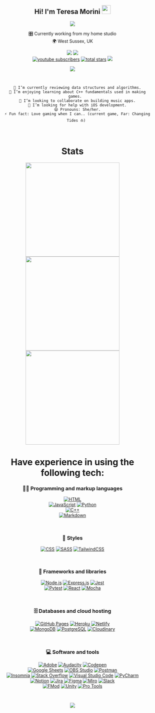 <h2 align="center">
Hi! I'm Teresa Morini <img src="https://media.giphy.com/media/hvRJCLFzcasrR4ia7z/giphy.gif" width="28">
</h2>
  
<!-- Typing SVG by DenverCoder1 - https://github.com/DenverCoder1/readme-typing-svg -->
<div align="center">
  <img src="https://readme-typing-svg.herokuapp.com?color=6341F7&lines=Junior+Software+Developer+;Based+in+the+UK+%F0%9F%87%AC%F0%9F%87%A7&center=true&width=440&height=45&color=f75c7e&vCenter=true&size=22"
</div>

 🎛 Currently working from my home studio<br>
 🌍 West Sussex, UK 


<!-- Social icons section -->
<!-- <p align="center">
  <a href="https://www.youtube.com/c/teresamorini"><img width="32px" alt="Youtube" title="Youtube" src="https://i.imgur.com/qiXu7b2.png"></a>
  &#8287;&#8287;&#8287;&#8287;&#8287;
  <a href="https://www.codewars.com/users/tjmcodes" alt="Dev Pro Tips Discussion & Support Server"><img width="40px" src="https://i.ibb.co/7NPNwRq/codewars.jpg" alt="codewars"></a>
  &#8287;&#8287;&#8287;&#8287;&#8287;
  <a href="https://tmsd.itch.io/"><img width="32px" alt="itch.io" title="Island Girl" src="https://i.ibb.co/fqrHCxR/Itchio.png" alt="Itchio"/></a>
</p>
 -->
  


<!-- Social badges section -->
<p align="center">
  
 <a href="https://tjmcodes.github.io" target="_blank">
    <img src="https://img.shields.io/badge/-portfolio-magenta?style=for-the-badge&logo=Blackberry&logoColor=black"></a>
 <a href="https://www.github.com/tjmcodes/" target="_blank">
    <img src="https://img.shields.io/badge/-github-junglegreen?style=for-the-badge&logo=GitHub&logoColor=black"></a>
<br>

 <a href="https://www.youtube.com/c/teresamorini?sub_confirmation=1">
    <img alt="youtube subscribers" title="Subscribe to my YouTube channel" src="https://custom-icon-badges.herokuapp.com/youtube/channel/subscribers/UCZwzVpDT9XioSevj2pCHJgw?color=%23E05D44&label=youtube&logo=video&logoColor=white&style=for-the-badge&labelColor=CE4630"></a>
  <a href="https://github.com/tjmcodes?tab=repositories&sort=stargazers">
    <img alt="total stars" title="Total stars on GitHub" src="https://custom-icon-badges.herokuapp.com/github/stars/tjmcodes?color=55960c&style=for-the-badge&labelColor=488207&logo=star"/></a>
 <a href="https://linkedin.com/in/teresamorini">
<img src="https://img.shields.io/badge/LinkedIn-0077B5?style=for-the-badge&logo=linkedin&logoColor=white"></a>

  
  
  ![](https://visitor-badge.glitch.me/badge?page_id=tjmcodes.tjmcodes)
</p>

</br>
  
<div align="center">
  <ul>

     🔭 I’m currently reviewing data structures and algorithms.
     🌱 I’m enjoying learning about C++ fundamentals used in making games. 
     👯 I’m looking to collaborate on building music apps.
     🤔 I’m looking for help with iOS development.
     😄 Pronouns: She/her.
     ⚡ Fun fact: Love gaming when I can.. (current game, Far: Changing Tides ⛵️)

  </ul>
 </div>
<br>

<div align="center">

<!-- Stats -->
  
# Stats

<!-- <img height="200em" src="https://activity-graph.herokuapp.com/graph?username=tjmcodes&theme=vue-dark"> -->


<img height="300em" src="https://github-readme-stats.vercel.app/api/top-langs/?username=tjmcodes&theme=vue-dark&custom_title=Languages">
<img height="300em" src="https://wakatime.com/share/@tjmcodes/44fbacc0-c769-4f2b-8b8f-a6810a9cb4b8.svg"></img> 
<img height="300em" src="https://wakatime.com/share/@tjmcodes/67afd786-d7bb-4887-b90e-dbb2057e3726.svg"></img> 
</br>

# Have experience in using the following tech: 

### 👨‍💻 Programming and markup languages

<p>
    <a href="https://github.com/search?q=user%tjmcodes+language%3Ahtml"><img alt="HTML" src="https://img.shields.io/badge/HTML-E34F26.svg?logo=html5&logoColor=white"></a>
    </br>
    <a href="https://github.com/search?q=user%tjmcodes+language%3Ajavascript"><img alt="JavaScript" src="https://img.shields.io/badge/JavaScript-F7DF1E.svg?logo=javascript&logoColor=black"></a>
    <a href="https://github.com/search?q=user%tjmcodes+language%3Apython"><img alt="Python" src="https://img.shields.io/badge/Python-14354C.svg?logo=python&logoColor=white"></a>
    </br>
    <a href="https://github.com/search?q=user%tjmcodes+language%3C++"><img alt="C++" src="https://img.shields.io/badge/C++-white.svg?logo=c%2B%2B&logoColor=00599C"></a>
    </br>
    <a href="https://github.com/search?q=user%tjmcodes+language%3Amarkdown"><img alt="Markdown" src="https://img.shields.io/badge/Markdown-000000.svg?logo=markdown&logoColor=white"></a> 
    
</p>

</br>

### 🎨 Styles

<p>
  <a href="https://github.com/search?q=user%tjmcodes+language%3Acss"><img alt="CSS" src="https://img.shields.io/badge/CSS-1572B6.svg?logo=css3&logoColor=white"></a>
  <a href="https://github.com/search?q=user%tjmcodes+language%3Asass"><img alt="SASS" src="https://img.shields.io/badge/Sass-hotpink.svg?logo=SASS&logoColor=white"></a>
  <a href="https://github.com/search?q=user%tjmcodes+language%3Atailwindcss"><img alt="TailwindCSS" src="https://img.shields.io/badge/TailwindCSS-06B6D4.svg?logo=TailwindCSS&logoColor=white"></a>
 
</p>

</br>
  
### 🧰 Frameworks and libraries

<p>
  <a href="https://github.com/search?q=user%tjmcodes+language%3Ajavascript"><img alt="Node.js" src="https://img.shields.io/badge/Node.js-43853D.svg?logo=node.js&logoColor=white"></a> 
  <a href="#"><img alt="Express.js" src="https://img.shields.io/badge/Express.js-404d59.svg?logo=express&logoColor=white"></a>
  <a href="#"><img alt="Jest" src="https://img.shields.io/badge/Jest-C21325.svg?logo=jest&logoColor=white"></a>
  </br>
  <a href="#"><img alt="Pytest" src="https://img.shields.io/badge/Pytest-0A9EDC.svg?logo=pytest&logoColor=white"></a>
  <a href="#"><img alt="React" src="https://img.shields.io/badge/React-20232a.svg?logo=react&logoColor=%2361DAFB"></a>   
  <a href="#"><img alt="Mocha" src="https://img.shields.io/badge/Mocha-866344.svg?logo=mocha&logoColor=white"></a>
 
</p>

</br>

### 🗄️ Databases and cloud hosting

<p>
    <a href="#"><img alt="GitHub Pages" src="https://img.shields.io/badge/GitHub%20Pages-327FC7.svg?logo=github&logoColor=white"></a>
    <a href="#"><img alt="Heroku" src="https://img.shields.io/badge/Heroku-430098.svg?logo=heroku&logoColor=white"></a>
    <a href="#"><img alt="Netlify" src="https://img.shields.io/badge/Netlify-white.svg?logo=netlify&logoColor=#32B4B9"></a>
    </br>
    <a href="#"><img alt="MongoDB" src ="https://img.shields.io/badge/MongoDB-4ea94b.svg?logo=mongodb&logoColor=white"></a>
    <a href="#"><img alt="PostgreSQL" src ="https://img.shields.io/badge/PostgreSQL-316192.svg?logo=postgresql&logoColor=white"></a>
    <a href="#"><img alt="Cloudinary" src ="https://img.shields.io/badge/Cloudinary-F2F2F2?logo=cloudinary&logoColor=white"></a>
</p>

</br>

### 💻 Software and tools

<p>
    <a href="#"><img alt="Adobe" src="https://img.shields.io/badge/Adobe-FF0000.svg?logo=adobe&logoColor=white"></a>
    <a href="#"><img alt="Audacity" src="https://img.shields.io/badge/-Audacity-0000CC?logo=audacity&logoColor=white"></a>
    <a href="#"><img alt="Codepen" src="https://img.shields.io/badge/Codepen-000000.svg?logo=codepen&logoColor=white"></a>
    </br>
    <a href="#"><img alt="Google Sheets" src="https://img.shields.io/badge/Google%20Sheets-34A853.svg?logo=google%20sheets&logoColor=white"></a>
    <a href="#"><img alt="OBS Studio" src="https://img.shields.io/badge/-OBS%20Studio-302E31?logo=obs-studio&logoColor=white"></a>
    <a href="#"><img alt="Postman" src="https://img.shields.io/badge/Postman-FF6C37?logo=postman&logoColor=white"></a>
    </br>
    <a href="#"><img alt="Insomnia" src="https://img.shields.io/badge/Insomnia-FFFFFF?logo=insomnia&logoColor=blueviolet"></a>
    <a href="#"><img alt="Stack Overflow" src="https://img.shields.io/badge/-Stack%20Overflow-FE7A16?logo=stack-overflow&logoColor=white"></a>
    <a href="#"><img alt="Visual Studio Code" src="https://img.shields.io/badge/Visual%20Studio%20Code-0078d7.svg?logo=visual-studio-code&logoColor=white"></a>
    <a href="#"><img alt="PyCharm" src="https://img.shields.io/badge/PyCharm-000000.svg?logo=pycharm&logoColor=white"></a>
    </br>
    <a href="#"><img alt="Notion" src="https://img.shields.io/badge/Notion-010101.svg?logo=notion&logoColor=white"></a>
    <a href="#"><img alt="Jira" src="https://img.shields.io/badge/Jira-2584FF.svg?logo=jira&logoColor=white"></a>
    <a href="#"><img alt="Figma" src="https://img.shields.io/badge/Figma-F24E1E.svg?logo=figma&logoColor=white"></a>
    <a href="#"><img alt="Miro" src="https://img.shields.io/badge/Miro-F6C904?logo=miro&logoColor=#F6C904"></a>
    <a href="#"><img alt="Slack" src="https://img.shields.io/badge/Slack-blueviolet?logo=slack&logoColor=FFFFFF"></a>
    </br>
    <a href="#"><img alt="FMod" src="https://img.shields.io/badge/FMod-000000?logo=fmod&logoColor=FFFFFF"></a>
    <a href="#"><img alt="Unity" src="https://img.shields.io/badge/Unity-FFFFFF?logo=Unity&logoColor=000000"></a>
    <a href="#"><img alt="Pro Tools" src="https://img.shields.io/badge/Pro-Tools-7ACB10?logo=Pro-Tools&logoColor=white"></a>
    
</p>


</br>

![](https://visitor-badge.glitch.me/badge?page_id=tjmcodes.tjmcodes)

</div>

